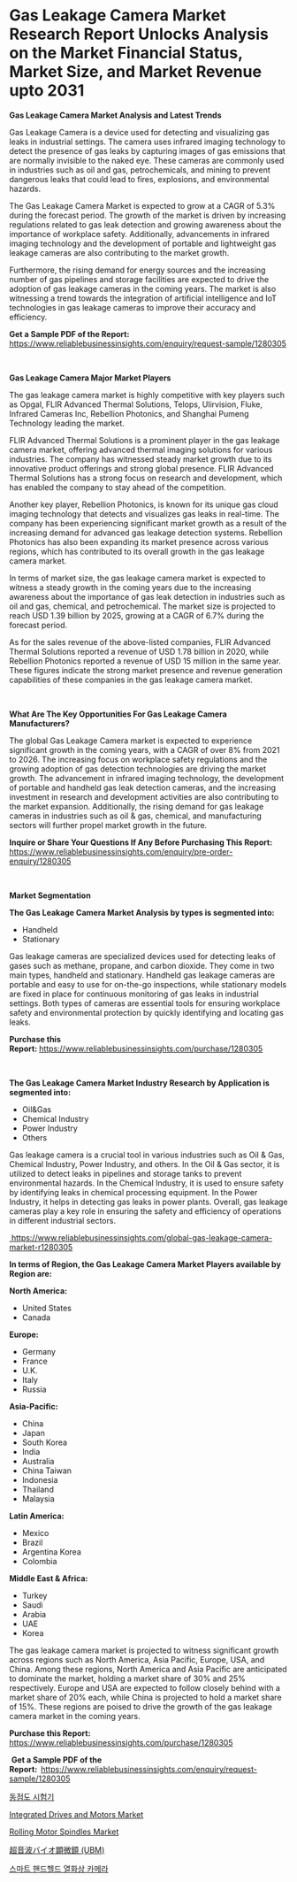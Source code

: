 <p><h1>Gas Leakage Camera Market Research Report Unlocks Analysis on the Market Financial Status, Market Size, and Market Revenue upto 2031</h1></p><p><strong>Gas Leakage Camera Market Analysis and Latest Trends</strong></p>
<p><p>Gas Leakage Camera is a device used for detecting and visualizing gas leaks in industrial settings. The camera uses infrared imaging technology to detect the presence of gas leaks by capturing images of gas emissions that are normally invisible to the naked eye. These cameras are commonly used in industries such as oil and gas, petrochemicals, and mining to prevent dangerous leaks that could lead to fires, explosions, and environmental hazards.</p><p>The Gas Leakage Camera Market is expected to grow at a CAGR of 5.3% during the forecast period. The growth of the market is driven by increasing regulations related to gas leak detection and growing awareness about the importance of workplace safety. Additionally, advancements in infrared imaging technology and the development of portable and lightweight gas leakage cameras are also contributing to the market growth.</p><p>Furthermore, the rising demand for energy sources and the increasing number of gas pipelines and storage facilities are expected to drive the adoption of gas leakage cameras in the coming years. The market is also witnessing a trend towards the integration of artificial intelligence and IoT technologies in gas leakage cameras to improve their accuracy and efficiency.</p></p>
<p><strong>Get a Sample PDF of the Report:&nbsp;</strong> <a href="https://www.reliablebusinessinsights.com/enquiry/request-sample/1280305">https://www.reliablebusinessinsights.com/enquiry/request-sample/1280305</a></p>
<p>&nbsp;</p>
<p><strong>Gas Leakage Camera Major Market Players</strong></p>
<p><p>The gas leakage camera market is highly competitive with key players such as Opgal, FLIR Advanced Thermal Solutions, Telops, Ulirvision, Fluke, Infrared Cameras Inc, Rebellion Photonics, and Shanghai Pumeng Technology leading the market.</p><p>FLIR Advanced Thermal Solutions is a prominent player in the gas leakage camera market, offering advanced thermal imaging solutions for various industries. The company has witnessed steady market growth due to its innovative product offerings and strong global presence. FLIR Advanced Thermal Solutions has a strong focus on research and development, which has enabled the company to stay ahead of the competition.</p><p>Another key player, Rebellion Photonics, is known for its unique gas cloud imaging technology that detects and visualizes gas leaks in real-time. The company has been experiencing significant market growth as a result of the increasing demand for advanced gas leakage detection systems. Rebellion Photonics has also been expanding its market presence across various regions, which has contributed to its overall growth in the gas leakage camera market.</p><p>In terms of market size, the gas leakage camera market is expected to witness a steady growth in the coming years due to the increasing awareness about the importance of gas leak detection in industries such as oil and gas, chemical, and petrochemical. The market size is projected to reach USD 1.39 billion by 2025, growing at a CAGR of 6.7% during the forecast period.</p><p>As for the sales revenue of the above-listed companies, FLIR Advanced Thermal Solutions reported a revenue of USD 1.78 billion in 2020, while Rebellion Photonics reported a revenue of USD 15 million in the same year. These figures indicate the strong market presence and revenue generation capabilities of these companies in the gas leakage camera market.</p></p>
<p>&nbsp;</p>
<p><strong>What Are The Key Opportunities For Gas Leakage Camera Manufacturers?</strong></p>
<p><p>The global Gas Leakage Camera market is expected to experience significant growth in the coming years, with a CAGR of over 8% from 2021 to 2026. The increasing focus on workplace safety regulations and the growing adoption of gas detection technologies are driving the market growth. The advancement in infrared imaging technology, the development of portable and handheld gas leak detection cameras, and the increasing investment in research and development activities are also contributing to the market expansion. Additionally, the rising demand for gas leakage cameras in industries such as oil & gas, chemical, and manufacturing sectors will further propel market growth in the future.</p></p>
<p><strong>Inquire or Share Your Questions If Any Before Purchasing This Report:</strong> <a href="https://www.reliablebusinessinsights.com/enquiry/pre-order-enquiry/1280305">https://www.reliablebusinessinsights.com/enquiry/pre-order-enquiry/1280305</a></p>
<p>&nbsp;</p>
<p><strong>Market Segmentation</strong></p>
<p><strong>The Gas Leakage Camera Market Analysis by types is segmented into:</strong></p>
<p><ul><li>Handheld</li><li>Stationary</li></ul></p>
<p><p>Gas leakage cameras are specialized devices used for detecting leaks of gases such as methane, propane, and carbon dioxide. They come in two main types, handheld and stationary. Handheld gas leakage cameras are portable and easy to use for on-the-go inspections, while stationary models are fixed in place for continuous monitoring of gas leaks in industrial settings. Both types of cameras are essential tools for ensuring workplace safety and environmental protection by quickly identifying and locating gas leaks.</p></p>
<p><strong>Purchase this Report:&nbsp;</strong><a href="https://www.reliablebusinessinsights.com/purchase/1280305">https://www.reliablebusinessinsights.com/purchase/1280305</a></p>
<p>&nbsp;</p>
<p><strong>The Gas Leakage Camera Market Industry Research by Application is segmented into:</strong></p>
<p><ul><li>Oil&Gas</li><li>Chemical Industry</li><li>Power Industry</li><li>Others</li></ul></p>
<p><p>Gas leakage camera is a crucial tool in various industries such as Oil & Gas, Chemical Industry, Power Industry, and others. In the Oil & Gas sector, it is utilized to detect leaks in pipelines and storage tanks to prevent environmental hazards. In the Chemical Industry, it is used to ensure safety by identifying leaks in chemical processing equipment. In the Power Industry, it helps in detecting gas leaks in power plants. Overall, gas leakage cameras play a key role in ensuring the safety and efficiency of operations in different industrial sectors.</p></p>
<p><a href="https://www.reliablebusinessinsights.com/global-gas-leakage-camera-market-r1280305">&nbsp;https://www.reliablebusinessinsights.com/global-gas-leakage-camera-market-r1280305</a></p>
<p><strong>In terms of Region, the Gas Leakage Camera Market Players available by Region are:</strong></p>
<p>
    <p> <strong> North America: </strong>
        <ul>
            <li>United States</li>
            <li>Canada</li>
        </ul>
        </p> 
    <p> <strong> Europe: </strong>
        <ul>
            <li>Germany</li>
            <li>France</li>
            <li>U.K.</li>
            <li>Italy</li>
            <li>Russia</li>
        </ul>
        </p> 
    <p> <strong> Asia-Pacific: </strong>
        <ul>
            <li>China</li>
            <li>Japan</li>
            <li>South Korea</li>
            <li>India</li>
            <li>Australia</li>
            <li>China Taiwan</li>
            <li>Indonesia</li>
            <li>Thailand</li>
            <li>Malaysia</li>
        </ul>
        </p> 
    <p> <strong> Latin America: </strong>
        <ul>
            <li>Mexico</li>
            <li>Brazil</li>
            <li>Argentina Korea</li>
            <li>Colombia</li>
        </ul>
        </p> 
    <p> <strong> Middle East & Africa: </strong>
        <ul>
            <li>Turkey</li>
            <li>Saudi</li>
            <li>Arabia</li>
            <li>UAE</li>
            <li>Korea</li>
        </ul>
    </p>
    </p>
<p><p>The gas leakage camera market is projected to witness significant growth across regions such as North America, Asia Pacific, Europe, USA, and China. Among these regions, North America and Asia Pacific are anticipated to dominate the market, holding a market share of 30% and 25% respectively. Europe and USA are expected to follow closely behind with a market share of 20% each, while China is projected to hold a market share of 15%. These regions are poised to drive the growth of the gas leakage camera market in the coming years.</p></p>
<p><strong>Purchase this Report: </strong><a href="https://www.reliablebusinessinsights.com/purchase/1280305">https://www.reliablebusinessinsights.com/purchase/1280305</a></p>
<p>&nbsp;<strong>Get a Sample PDF of the Report:&nbsp;&nbsp;</strong><a href="https://www.reliablebusinessinsights.com/enquiry/request-sample/1280305">https://www.reliablebusinessinsights.com/enquiry/request-sample/1280305</a></p>
<p><strong></strong></p>
<p><p><a href="https://github.com/OwenHamiytll568745/Market-Research-Report-List-2/blob/main/519099689902.md">동점도 시험기</a></p><p><a href="https://github.com/lorenzaSchmeler/Market-Research-Report-List-1/blob/main/integrated-drives-and-motors-market.md">Integrated Drives and Motors Market</a></p><p><a href="https://github.com/ruddyyedelwadw/Market-Research-Report-List-2/blob/main/rolling-motor-spindles-market.md">Rolling Motor Spindles Market</a></p><p><a href="https://github.com/vlcostes/Market-Research-Report-List-1/blob/main/412627798439.md">超音波バイオ顕微鏡 (UBM)</a></p><p><a href="https://github.com/brendon65677/Market-Research-Report-List-1/blob/main/374098889903.md">스마트 핸드헬드 열화상 카메라</a></p></p>
